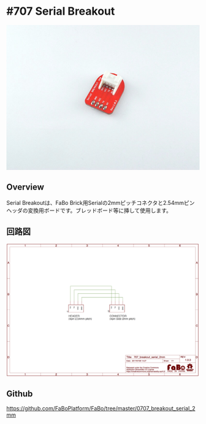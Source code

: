 # #707 Serial Breakout

![](./img/707_breakout_serial.jpg)
<!--COLORME-->

## Overview
Serial Breakoutは、FaBo Brick用Serialの2mmピッチコネクタと2.54mmピンヘッダの変換用ボードです。ブレッドボード等に挿して使用します。

## 回路図

![](./img/707_breakout_serial_sch.png)

## Github

https://github.com/FaBoPlatform/FaBo/tree/master/0707_breakout_serial_2mm
